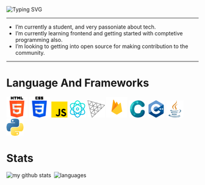 ![Typing SVG](https://readme-typing-svg.herokuapp.com?size=40&duration=2500&vCenter=true&width=1000&height=100&lines=Hello👋+I'm+Vasu;Hello+I'm+FullStack+Web+Developer;)
<!-- ![Banner](/bannergif.gif) -->

<hr>

-  I’m currently a student, and very passoniate about tech.
-  I’m currently learning frontend and getting started with comptetive programming also.
-  I’m looking to getting into open source for making contribution to the community.

<hr>
<!-- 
<h2>Connect With Me</h2>
<a href = "https://twitter.com/vasucp1207"><img src = "https://github.com/vasucp1207/vasucp1207/blob/main/twitter.png" width = 31px></a> -->

# Language And Frameworks

<a href = "#"><img src = "/assets/html-5.png" width = 55px></a>
<a href = "#"><img src = "/assets/css-3.png" width = 55px></a>
<a href = "#"><img src = "/assets/js.png" width = 42px></a>
<a href = "#"><img src = "/assets/physics.png" width = 45px></a>
<a href = "#"><img src = "/assets/3js.png" width = 45px></a>
<a href = "#"><img src = "/assets/firebase.png" width = 55px></a>
<a href = "#"><img src = "/assets/c.png" width = 45px></a>
<a href = "#"><img src = "/assets/c-.png" width = 45px></a>
<a href = "#"><img src = "/assets/java.png" width = 45px></a>
<a href = "#"><img src = "/assets/python.png" width = 45px></a>



# Stats
<!-- <p align="center"> -->
<img src="https://github-readme-stats.vercel.app/api?username=vasucp1207&show_icons=true&theme=tokyonight" alt="my github stats" width="420"/>&nbsp;
    <img src="https://github-readme-stats.vercel.app/api/top-langs/?username=vasucp1207&layout=compact&theme=tokyonight" alt="languages" height="165">
<!-- </p> -->
</a>
